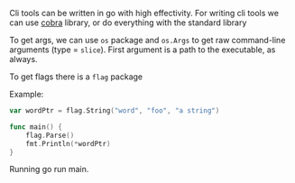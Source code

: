 Cli tools can be written in go with high effectivity.
For writing cli tools we can use [cobra](https://github.com/spf13/cobra ) library, or do everything with the standard library

To get args, we can use `os` package and `os.Args`  to get raw command-line arguments (type = `slice`). First argument is a path to the executable, as always.

To get flags there is a `flag` package

Example: 
```go
var wordPtr = flag.String("word", "foo", "a string")

func main() {
	flag.Parse()
	fmt.Println(*wordPtr)
}
```

Running go run main.